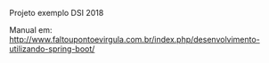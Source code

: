 Projeto exemplo DSI 2018

Manual em:
http://www.faltoupontoevirgula.com.br/index.php/desenvolvimento-utilizando-spring-boot/